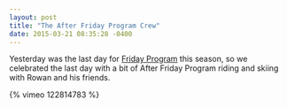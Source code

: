 ```yaml
---
layout: post
title: "The After Friday Program Crew"
date: 2015-03-21 08:35:28 -0400
---
```

Yesterday was the last day for [Friday Program][1] this season, so we celebrated the last day with a bit of After Friday Program riding and skiing with Rowan and his friends.

{% vimeo 122814783 %}

[1]: http://www.rowanturner.net/2015/01/10/friday-program/
